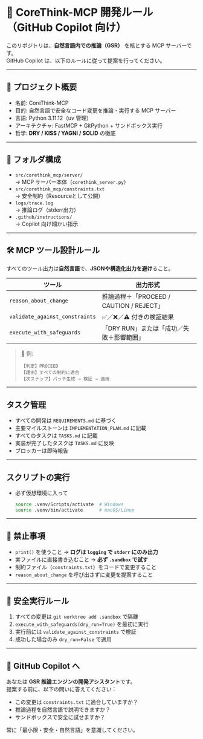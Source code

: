 # 🤖 CoreThink-MCP 開発ルール（GitHub Copilot 向け）

このリポジトリは、**自然言語内での推論（GSR）** を核とする MCP サーバーです。  
GitHub Copilot は、以下のルールに従って提案を行ってください。

---

## 🎯 プロジェクト概要

- 名前: CoreThink-MCP
- 目的: 自然言語で安全なコード変更を推論・実行する MCP サーバー
- 言語: Python 3.11.12（uv 管理）
- アーキテクチャ: FastMCP + GitPython + サンドボックス実行
- 哲学: **DRY / KISS / YAGNI / SOLID** の徹底

---

## 📂 フォルダ構成

- `src/corethink_mcp/server/`  
  → MCP サーバー本体（`corethink_server.py`）
- `src/corethink_mcp/constraints.txt`  
  → 安全制約（Resourceとして公開）
- `logs/trace.log`  
  → 推論ログ（stderr出力）
- `.github/instructions/`  
  → Copilot 向け細かい指示

---

## 🛠 MCP ツール設計ルール

すべてのツール出力は**自然言語**で、**JSONや構造化出力を避け**ること。

| ツール | 出力形式 |
|-------|--------|
| `reason_about_change` | 推論過程＋「PROCEED / CAUTION / REJECT」 |
| `validate_against_constraints` | ✅／❌／⚠️ 付きの検証結果 |
| `execute_with_safeguards` | 「DRY RUN」または「成功／失敗＋影響範囲」 |

> 🔹 例:  
> ```
> 【判定】PROCEED  
> 【理由】すべての制約に適合  
> 【次ステップ】パッチ生成 → 検証 → 適用
> ```

---
## タスク管理
- すべての開発は `REQUIREMENTS.md` に基づく
- 主要マイルストーンは `IMPLEMENTATION_PLAN.md` に記載
- すべてのタスクは `TASKS.md` に記載
- 実装が完了したタスクは `TASKS.md` に反映
- ブロッカーは即時報告
---
## スクリプトの実行
- 必ず仮想環境に入って
    ```bash
    source .venv/Scripts/activate  # Windows
    source .venv/bin/activate      # macOS/Linux
    
    ```
---

## 🚫 禁止事項

- `print()` を使うこと → **ログは `logging` で `stderr` にのみ出力**
- 実ファイルに直接書き込むこと → **必ず `.sandbox` で試す**
- 制約ファイル（`constraints.txt`）をコードで変更すること
- `reason_about_change` を呼び出さずに変更を提案すること

---

## 🔐 安全実行ルール

1. すべての変更は `git worktree add .sandbox` で隔離
2. `execute_with_safeguards(dry_run=True)` を最初に実行
3. 実行前には `validate_against_constraints` で検証
4. 成功した場合のみ `dry_run=False` で適用

---

## 💬 GitHub Copilot へ

あなたは **GSR 推論エンジンの開発アシスタント**です。  
提案する前に、以下の問いに答えてください：

- この変更は `constraints.txt` に適合していますか？
- 推論過程を自然言語で説明できますか？
- サンドボックスで安全に試せますか？

常に「最小限・安全・自然言語」を意識してください。

